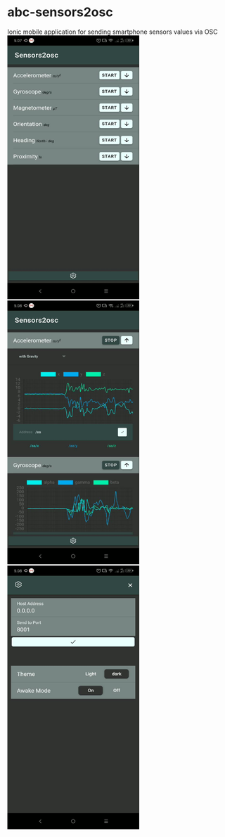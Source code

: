 # abc-sensors2osc
Ionic mobile application for sending smartphone sensors values via OSC 
<br>
<img src="s2o-home.jpg" width="300" height="600">
<img src="s2o-sensors.jpg" width="300" height="600">
<img src="s2o-settings.jpg" width="300" height="600">
